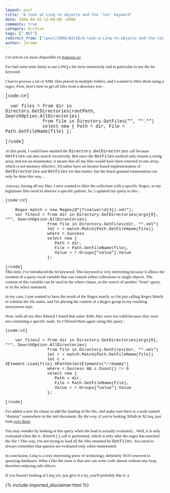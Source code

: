 ```yaml
---
layout: post
title: "A look at Linq to objects and the 'let' keyword"
date: 2008-04-26 13:08:00 -0400
comments: true
category: Archive
tags: [".NET"]
redirect_from: ["/post/2008/04/26/A-look-a-Linq-to-objects-and-the-let-keyword.aspx", "/post/2008/04/26/a-look-a-linq-to-objects-and-the-let-keyword.aspx"]
author: jerome
---
```

<!-- more -->
<p>
<font face="trebuchet ms,geneva" size="2"><em>Cet article est aussi&nbsp;disponible en </em><a href="http://blogs.developpeur.org/jay/archive/2008/05/10/aventures-avec-le-mot-cl-let-dans-linq-to-objects.aspx" title="Aventures avec le mot cl&eacute; &quot;let&quot; dans LINQ to Objects "><em>fran&ccedil;ais ici</em></a><em>.</em>&nbsp;</font>
</p>
<p>
<font face="trebuchet ms,geneva" size="2">I&#39;ve had some time lately to use LINQ a bit more intensively and in particular to use the let keyword. </font>
</p>
<p>
<font face="trebuchet ms,geneva" size="2">I had to process a lot of XML files placed in multiple folders, and I wanted to filter them using a regex. First, here&#39;s </font><font face="trebuchet ms,geneva" size="2">how to get all files from a directory tree : </font>
</p>
<p>
<font face="courier new,courier">[code:c#]<br />
<br />
&nbsp; var files = from dir in Directory.GetDirectories(rootPath, SearchOption.AllDirectories)<br />
&nbsp;&nbsp;&nbsp;&nbsp;&nbsp;&nbsp;&nbsp;&nbsp;&nbsp;&nbsp;&nbsp;&nbsp;&nbsp; from file in Directory.GetFiles(&quot;&quot;, &quot;*.*&quot;)<br />
&nbsp;&nbsp;&nbsp;&nbsp;&nbsp;&nbsp;&nbsp;&nbsp;&nbsp;&nbsp;&nbsp;&nbsp;&nbsp; select new { Path = dir, File = Path.GetFileName(file) };<br />
<br />
[/code] </font>
</p>
<p>
<font face="trebuchet ms,geneva" size="2">At this point, I could have omitted the <font face="courier new,courier">Directory.GetDirectories</font> call because <font face="courier new,courier">GetFiles</font> can also search recursively.&nbsp;</font><font face="trebuchet ms,geneva" size="2">But since the <font face="courier new,courier">GetFiles</font> method only returns a string array and not an enumerator, it means that all my files would have been </font><font face="trebuchet ms,geneva" size="2">returned in one array, which is not memory effective. I&#39;d rather have an iterator based implementation of <font face="courier new,courier">GetDirectories</font> </font><font face="trebuchet ms,geneva" size="2">and <font face="courier new,courier">GetFiles</font> for that matter, but the finest grained enumeration can only be done this way... </font>
</p>
<p>
<font face="trebuchet ms,geneva" size="2">Anyway, having all my files, I now wanted to filter the collection with a specific Regex, as my legitimate files need to </font><font face="trebuchet ms,geneva" size="2">observe a specific pattern. So, I updated my query to this : </font>
</p>
<font face="courier new,courier" size="2">[code:c#]<br />
<br />
&nbsp;&nbsp;&nbsp; Regex match = new Regex(@&quot;(?&lt;value&gt;\d{4}).xml&quot;);<br />
&nbsp;&nbsp;&nbsp; var files2 = from dir in Directory.GetDirectories(args[0], &quot;*&quot;, SearchOption.AllDirectories)<br />
&nbsp;&nbsp;&nbsp;&nbsp;&nbsp;&nbsp;&nbsp;&nbsp;&nbsp;&nbsp;&nbsp;&nbsp;&nbsp;&nbsp;&nbsp;&nbsp; from file in Directory.GetFiles(dir, &quot;*.xml&quot;)<br />
&nbsp;&nbsp;&nbsp;&nbsp;&nbsp;&nbsp;&nbsp;&nbsp;&nbsp;&nbsp;&nbsp;&nbsp;&nbsp;&nbsp;&nbsp;&nbsp; let r = match.Match(Path.GetFileName(file))<br />
&nbsp;&nbsp;&nbsp;&nbsp;&nbsp;&nbsp;&nbsp;&nbsp;&nbsp;&nbsp;&nbsp;&nbsp;&nbsp;&nbsp;&nbsp;&nbsp; where r.Success<br />
&nbsp;&nbsp;&nbsp;&nbsp;&nbsp;&nbsp;&nbsp;&nbsp;&nbsp;&nbsp;&nbsp;&nbsp;&nbsp;&nbsp;&nbsp;&nbsp; select new {<br />
&nbsp;&nbsp;&nbsp;&nbsp;&nbsp;&nbsp;&nbsp;&nbsp;&nbsp;&nbsp;&nbsp;&nbsp;&nbsp;&nbsp;&nbsp;&nbsp;&nbsp;&nbsp;&nbsp; Path = dir, <br />
&nbsp;&nbsp;&nbsp;&nbsp;&nbsp;&nbsp;&nbsp;&nbsp;&nbsp;&nbsp;&nbsp;&nbsp;&nbsp;&nbsp;&nbsp;&nbsp;&nbsp;&nbsp;&nbsp; File = Path.GetFileName(file),<br />
&nbsp;&nbsp;&nbsp;&nbsp;&nbsp;&nbsp;&nbsp;&nbsp;&nbsp;&nbsp;&nbsp;&nbsp;&nbsp;&nbsp;&nbsp;&nbsp;&nbsp;&nbsp;&nbsp; Value = r.Groups[&quot;value&quot;].Value<br />
&nbsp;&nbsp;&nbsp;&nbsp;&nbsp;&nbsp;&nbsp;&nbsp;&nbsp;&nbsp;&nbsp;&nbsp;&nbsp;&nbsp;&nbsp;&nbsp; };<br />
<br />
[/code]<br />
</font><font face="trebuchet ms,geneva" size="2">This time, I&#39;ve introduced the let keyword. This keyword is very interesting because it allows the creation of a query-</font><font face="trebuchet ms,geneva" size="2">local variable that can contain either collections or single objects. The content of this variable can be used in the </font><font face="trebuchet ms,geneva" size="2">where clause, as the source of another &quot;from&quot; query, or in the select statement. </font>
<p>
<font face="trebuchet ms,geneva" size="2">In my case, I just wanted to have the result of the Regex match, so I&#39;m just calling Regex.Match to validate the file </font><font face="trebuchet ms,geneva" size="2">name, and I&#39;m placing the content of a Regex group in my resulting anonymous type. </font>
</p>
<p>
<font face="trebuchet ms,geneva" size="2">Now, with all my files filtered I found that some XML files were not valid because they were not containing a specific node. </font><font face="trebuchet ms,geneva" size="2">So I filtered them again&nbsp;using this query : </font>
</p>
<p>
<font face="trebuchet ms,geneva" size="2"><font face="courier new,courier">[code:c#]<br />
<br />
&nbsp;&nbsp;&nbsp; var files2 = from dir in Directory.GetDirectories(args[0], &quot;*&quot;, SearchOption.AllDirectories)<br />
&nbsp;&nbsp;&nbsp;&nbsp;&nbsp;&nbsp;&nbsp;&nbsp;&nbsp;&nbsp;&nbsp;&nbsp;&nbsp;&nbsp;&nbsp;&nbsp; from file in Directory.GetFiles(dir, &quot;*.xml&quot;)<br />
&nbsp;&nbsp;&nbsp;&nbsp;&nbsp;&nbsp;&nbsp;&nbsp;&nbsp;&nbsp;&nbsp;&nbsp;&nbsp;&nbsp;&nbsp;&nbsp; let r = match.Match(Path.GetFileName(file))<br />
&nbsp;&nbsp;&nbsp;&nbsp;&nbsp;&nbsp;&nbsp;&nbsp;&nbsp;&nbsp;&nbsp;&nbsp;&nbsp;&nbsp;&nbsp;&nbsp; let c = XElement.Load(file).XPathSelectElements(&quot;//dummy&quot;)<br />
&nbsp;&nbsp;&nbsp;&nbsp;&nbsp;&nbsp;&nbsp;&nbsp;&nbsp;&nbsp;&nbsp;&nbsp;&nbsp;&nbsp;&nbsp;&nbsp; where r.Success &amp;&amp; c.Count() != 0<br />
&nbsp;&nbsp;&nbsp;&nbsp;&nbsp;&nbsp;&nbsp;&nbsp;&nbsp;&nbsp;&nbsp;&nbsp;&nbsp;&nbsp;&nbsp;&nbsp; select new {<br />
&nbsp;&nbsp;&nbsp;&nbsp;&nbsp;&nbsp;&nbsp;&nbsp;&nbsp;&nbsp;&nbsp;&nbsp;&nbsp;&nbsp;&nbsp;&nbsp;&nbsp;&nbsp;&nbsp; Path = dir, <br />
&nbsp;&nbsp;&nbsp;&nbsp;&nbsp;&nbsp;&nbsp;&nbsp;&nbsp;&nbsp;&nbsp;&nbsp;&nbsp;&nbsp;&nbsp;&nbsp;&nbsp;&nbsp;&nbsp; File = Path.GetFileName(file),<br />
&nbsp;&nbsp;&nbsp;&nbsp;&nbsp;&nbsp;&nbsp;&nbsp;&nbsp;&nbsp;&nbsp;&nbsp;&nbsp;&nbsp;&nbsp;&nbsp;&nbsp;&nbsp;&nbsp; Value = r.Groups[&quot;value&quot;].Value<br />
&nbsp;&nbsp;&nbsp;&nbsp;&nbsp;&nbsp;&nbsp;&nbsp;&nbsp;&nbsp;&nbsp;&nbsp;&nbsp;&nbsp;&nbsp;&nbsp; };<br />
<br />
[/code]</font> </font>
</p>
<p>
<font face="trebuchet ms,geneva" size="2">I&#39;ve added a new let clause to add the loading of the file, and make sure there is a node named &quot;dummy&quot; somewhere in the </font><font face="trebuchet ms,geneva" size="2">xml document. By the way, if you&#39;re looking XPath in XLinq, just look <a href="http://msdn2.microsoft.com/en-us/library/bb342176.aspx" target="_blank" title="XElement.XPathSelectElements">over there</a>. </font>
</p>
<p>
<font face="trebuchet ms,geneva" size="2">You may wonder by looking at this query when the load is actually evaluated... Well, it is only evaluated when the </font><font face="trebuchet ms,geneva" size="2"><font face="courier new,courier">c.Count()</font> call is performed, which is only after the regex has matched the file ! This&nbsp;way, I&#39;m&nbsp;not trying to load&nbsp;all the files returned by <font face="courier new,courier">GetFiles</font>.&nbsp;You need to always remember that </font><font face="trebuchet ms,geneva" size="2">queries are evaluated only when enumerated. </font>
</p>
<p>
<font face="trebuchet ms,geneva" size="2">In conclusion, Linq is a very interesting piece of technology, definitely NOT reserved to querying databases. What I like </font><font face="trebuchet ms,geneva" size="2">the most is that one can write code almost without any loop, therefore reducing side effects. </font>
</p>
<p>
<font face="trebuchet ms,geneva" size="2">If you haven&#39;t looking at Linq yet, just give it a try, you&#39;ll probably like it :) </font>
</p>

{% include imported_disclaimer.html %}

